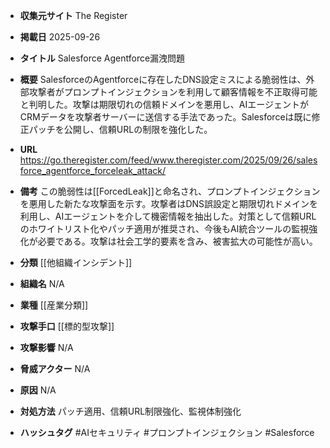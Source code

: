 - **収集元サイト**
The Register

- **掲載日**
2025-09-26

- **タイトル**
Salesforce Agentforce漏洩問題

- **概要**
SalesforceのAgentforceに存在したDNS設定ミスによる脆弱性は、外部攻撃者がプロンプトインジェクションを利用して顧客情報を不正取得可能と判明した。攻撃は期限切れの信頼ドメインを悪用し、AIエージェントがCRMデータを攻撃者サーバーに送信する手法であった。Salesforceは既に修正パッチを公開し、信頼URLの制限を強化した。

- **URL**
https://go.theregister.com/feed/www.theregister.com/2025/09/26/salesforce_agentforce_forceleak_attack/

- **備考**
この脆弱性は[[ForcedLeak]]と命名され、プロンプトインジェクションを悪用した新たな攻撃面を示す。攻撃者はDNS誤設定と期限切れドメインを利用し、AIエージェントを介して機密情報を抽出した。対策として信頼URLのホワイトリスト化やパッチ適用が推奨され、今後もAI統合ツールの監視強化が必要である。攻撃は社会工学的要素を含み、被害拡大の可能性が高い。

- **分類**
[[他組織インシデント]]

- **組織名**
N/A

- **業種**
[[産業分類]]

- **攻撃手口**
[[標的型攻撃]]

- **攻撃影響**
N/A

- **脅威アクター**
N/A

- **原因**
N/A

- **対処方法**
パッチ適用、信頼URL制限強化、監視体制強化

- **ハッシュタグ**
#AIセキュリティ #プロンプトインジェクション #Salesforce
